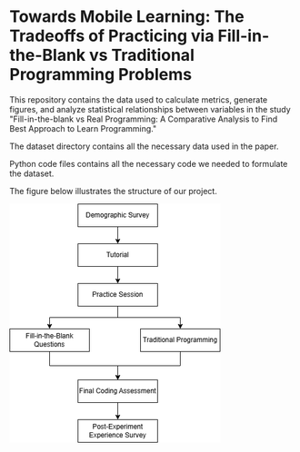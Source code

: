 # Towards Mobile Learning: The Tradeoffs of Practicing via Fill-in-the-Blank vs Traditional Programming Problems

This repository contains the data used to calculate metrics, generate figures, and analyze statistical relationships between variables in the study "Fill-in-the-blank vs Real Programming: A Comparative Analysis to Find Best Approach to Learn Programming."

The dataset directory contains all the necessary data used in the paper.

Python code files contains all the necessary code we needed to formulate the dataset.

The figure below illustrates the structure of our project.

![Structure](structure.png)
